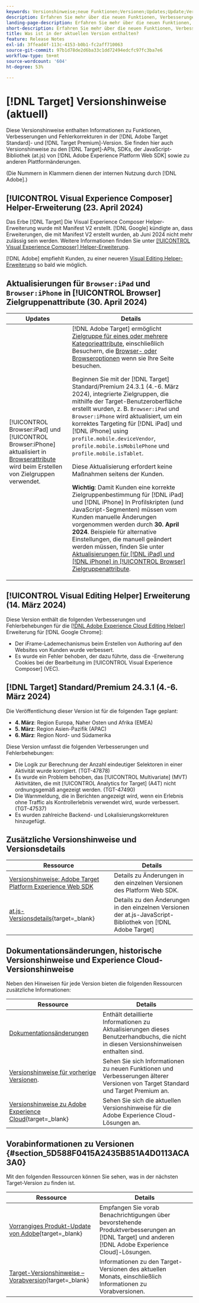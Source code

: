 ```yaml
---
keywords: Versionshinweise;neue Funktionen;Versionen;Updates;Update;Version;Verbesserung;Verbesserungen;Fehlerbehebungen;Fehlerkorrekturen;Aktualisierungen
description: Erfahren Sie mehr über die neuen Funktionen, Verbesserungen und Fehlerbehebungen in der aktuellen Version von  [!DNL Adobe Target], einschließlich SDKs, APIs und JavaScript-Bibliotheken.
landing-page-description: Erfahren Sie mehr über die neuen Funktionen, Verbesserungen und Fehlerbehebungen in der aktuellen Version von  [!DNL Adobe Target].
short-description: Erfahren Sie mehr über die neuen Funktionen, Verbesserungen und Fehlerbehebungen in der aktuellen Version von  [!DNL Adobe Target].
title: Was ist in der aktuellen Version enthalten?
feature: Release Notes
exl-id: 3ffead4f-113c-4153-b0b1-fc2aff710063
source-git-commit: 97b1d78de2d6ba33c1dd72494edcfc97fc3ba7e6
workflow-type: tm+mt
source-wordcount: '604'
ht-degree: 53%

---
```


# [!DNL Target] Versionshinweise (aktuell)

Diese Versionshinweise enthalten Informationen zu Funktionen, Verbesserungen und Fehlerkorrekturen in der [!DNL Adobe Target Standard]- und [!DNL Target Premium]-Version. Sie finden hier auch Versionshinweise zu den [!DNL Target]-APIs, SDKs, der JavaScript-Bibliothek (at.js) von [!DNL Adobe Experience Platform Web SDK] sowie zu anderen Plattformänderungen.

(Die Nummern in Klammern dienen der internen Nutzung durch [!DNL Adobe].)

## [!UICONTROL Visual Experience Composer] Helper-Erweiterung (23. April 2024)

Das Erbe [!DNL Target] Die Visual Experience Composer Helper-Erweiterung wurde mit Manifest V2 erstellt. [!DNL Google] kündigte an, dass Erweiterungen, die mit Manifest V2 erstellt wurden, ab Juni 2024 nicht mehr zulässig sein werden. Weitere Informationen finden Sie unter [[!UICONTROL Visual Experience Composer] Helper-Erweiterung](/help/main/c-experiences/c-visual-experience-composer/r-troubleshoot-composer/vec-helper-browser-extension.md).

[!DNL Adobe] empfiehlt Kunden, zu einer neueren [Visual Editing Helper-Erweiterung](/help/main/c-experiences/c-visual-experience-composer/r-troubleshoot-composer/visual-editing-helper-extension.md) so bald wie möglich.

## Aktualisierungen für `Browser:iPad` und `Browser:iPhone` in [!UICONTROL Browser] Zielgruppenattribute (30. April 2024)

| Updates | Details |
|--- |--- |
| [!UICONTROL Browser:iPad] und [!UICONTROL Browser:iPhone] aktualisiert in [Browserattribute](/help/main/c-target/c-audiences/c-target-rules/browser.md) wird beim Erstellen von Zielgruppen verwendet. | [!DNL Adobe Target] ermöglicht [Zielgruppe für eines oder mehrere Kategorieattribute](/help/main/c-target/c-audiences/c-target-rules/target-rules.md), einschließlich Besuchern, die [Browser- oder Browseroptionen](/help/main/c-target/c-audiences/c-target-rules/browser.md) wenn sie Ihre Seite besuchen.<P>Beginnen Sie mit der [!DNL Target] Standard/Premium 24.3.1 (4.-6. März 2024), integrierte Zielgruppen, die mithilfe der Target-Benutzeroberfläche erstellt wurden, z. B. `Browser:iPad` und `Browser:iPhone` wird aktualisiert, um ein korrektes Targeting für [!DNL iPad] und [!DNL iPhone] using `profile.mobile.deviceVendor`, `profile.mobile.isMobilePhone` und `profile.mobile.isTablet`.<P>Diese Aktualisierung erfordert keine Maßnahmen seitens der Kunden.<p><B>Wichtig</b>: Damit Kunden eine korrekte Zielgruppenbestimmung für [!DNL iPad] und [!DNL iPhone] In Profilskripten (und JavaScript-Segmenten) müssen vom Kunden manuelle Änderungen vorgenommen werden durch **30. April 2024**. Beispiele für alternative Einstellungen, die manuell geändert werden müssen, finden Sie unter [Aktualisierungen für [!DNL iPad] und [!DNL iPhone] in [!UICONTROL Browser] Zielgruppenattribute](/help/main/c-target/c-audiences/c-target-rules/browser.md#updates). |

## [!UICONTROL Visual Editing Helper] Erweiterung (14. März 2024)

Diese Version enthält die folgenden Verbesserungen und Fehlerbehebungen für die [[!DNL Adobe Experience Cloud Editing Helper]](/help/main/c-experiences/c-visual-experience-composer/r-troubleshoot-composer/visual-editing-helper-extension.md) Erweiterung für [!DNL Google Chrome]:

* Der iFrame-Lademechanismus beim Erstellen von Authoring auf den Websites von Kunden wurde verbessert.
* Es wurde ein Fehler behoben, der dazu führte, dass die -Erweiterung Cookies bei der Bearbeitung im [!UICONTROL Visual Experience Composer] (VEC).

## [!DNL Target] Standard/Premium 24.3.1 (4.-6. März 2024)

Die Veröffentlichung dieser Version ist für die folgenden Tage geplant:

* **4. März**: Region Europa, Naher Osten und Afrika (EMEA)
* **5. März**: Region Asien-Pazifik (APAC)
* **6. März**: Region Nord- und Südamerika

Diese Version umfasst die folgenden Verbesserungen und Fehlerbehebungen:

* Die Logik zur Berechnung der Anzahl eindeutiger Selektoren in einer Aktivität wurde korrigiert. (TGT-47878)
* Es wurde ein Problem behoben, das [!UICONTROL Multivariate] (MVT) Aktivitäten, die mit [!UICONTROL Analytics for Target] (A4T) nicht ordnungsgemäß angezeigt werden. (TGT-47490)
* Die Warnmeldung, die in Berichten angezeigt wird, wenn ein Erlebnis ohne Traffic als Kontrollerlebnis verwendet wird, wurde verbessert. (TGT-47537)
* Es wurden zahlreiche Backend- und Lokalisierungskorrekturen hinzugefügt.

## Zusätzliche Versionshinweise und Versionsdetails

| Ressource | Details |
|--- |--- |
| [Versionshinweise: Adobe Target Platform Experience Web SDK](https://experienceleague.adobe.com/docs/experience-platform/edge/release-notes.html?lang=de) | Details zu Änderungen in den einzelnen Versionen des Platform Web SDK. |
| [at.js-Versionsdetails](https://experienceleague.adobe.com/docs/target-dev/developer/client-side/at-js-implementation/target-atjs-versions.html?lang=de){target=_blank} | Details zu den Änderungen in den einzelnen Versionen der at.js-JavaScript-Bibliothek von [!DNL Adobe Target] |

## Dokumentationsänderungen, historische Versionshinweise und Experience Cloud-Versionshinweise

Neben den Hinweisen für jede Version bieten die folgenden Ressourcen zusätzliche Informationen:

| Ressource | Details |
|--- |--- |
| [Dokumentationsänderungen](/help/main/r-release-notes/doc-change.md) | Enthält detaillierte Informationen zu Aktualisierungen dieses Benutzerhandbuchs, die nicht in diesen Versionshinweisen enthalten sind. |
| [Versionshinweise für vorherige Versionen](/help/main/r-release-notes/release-notes-for-previous-releases.md). | Sehen Sie sich Informationen zu neuen Funktionen und Verbesserungen älterer Versionen von Target Standard und Target Premium an. |
| [Versionshinweise zu Adobe Experience Cloud](https://experienceleague.adobe.com/docs/release-notes/experience-cloud/current.html?lang=de){target=_blank} | Sehen Sie sich die aktuellen Versionshinweise für die Adobe Experience Cloud-Lösungen an. |

## Vorabinformationen zu Versionen {#section_5D588F0415A2435B851A4D0113ACA3A0}

Mit den folgenden Ressourcen können Sie sehen, was in der nächsten Target-Version zu finden ist.

| Ressource | Details |
|--- |--- |
| [Vorrangiges Produkt-Update von Adobe](https://www.adobe.com/subscription/priority-product-update.html){target=_blank} | Empfangen Sie vorab Benachrichtigungen über bevorstehende Produktverbesserungen an [!DNL Target] und anderen [!DNL Adobe Experience Cloud]-Lösungen. |
| [Target-Versionshinweise – Vorabversion](/help/main/r-release-notes/target-release-notes.md){target=_blank} | Informationen zu den Target-Versionen des aktuellen Monats, einschließlich Informationen zu Vorabversionen. |
